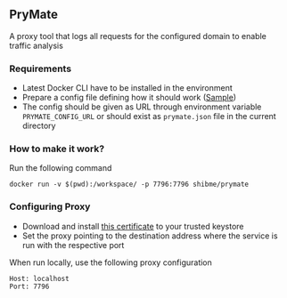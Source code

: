 ## PryMate
A proxy tool that logs all requests for the configured domain to enable traffic analysis

### Requirements
* Latest Docker CLI have to be installed in the environment
* Prepare a config file defining how it should work ([Sample](https://shibme.github.io/prymate/prymate.json))
* The config should be given as URL through environment variable `PRYMATE_CONFIG_URL` or should exist as `prymate.json` file in the current directory

### How to make it work?
Run the following command
```
docker run -v $(pwd):/workspace/ -p 7796:7796 shibme/prymate
```

### Configuring Proxy
* Download and install [this certificate](https://shibme.github.io/prymate/prymate.cer) to your trusted keystore
* Set the proxy pointing to the destination address where the service is run with the respective port

When run locally, use the following proxy configuration
```
Host: localhost
Port: 7796
```